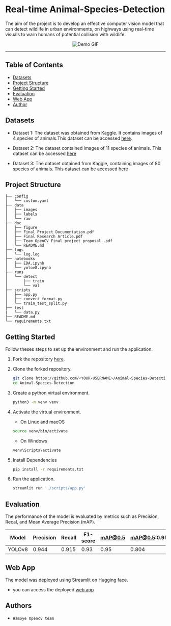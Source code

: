 # Real-time Animal-Species-Detection
The aim of the project is to develop an effective computer vision model that can detect wildlife in urban environments, on highways using real-time visuals to warn humans of potential collision with wildlife.

<p align="center">
  <img src="./demo/demo.gif" alt="Demo GIF">
</p>

---

## Table of Contents
- [Datasets](#datasets)
- [Project Structure](#project-structure)
- [Getting Started](#getting-started)
- [Evaluation](#Evaluation)
- [Web App](#web-app)
- [Author](#authors)


## Datasets
* Dataset 1: The dataset was obtained from Kaggle. It contains images of 4 species of animals.This dataset can be accessed [here](https://www.kaggle.com/datasets/biancaferreira/african-wildlife).

* Dataset 2: The dataset contained images of 11 species of animals. This dataset can be accessed [here](https://www.kaggle.com/datasets/brsdincer/danger-of-extinction-animal-image-set)

* Dataset 3: The dataset obtained from Kaggle, containing images of 80 species of animals. This dataset can be accessed [here](https://www.kaggle.com/datasets/antoreepjana/animals-detection-images-dataset)


## Project Structure
    ├── config
    │   └── custom.yaml
    ├── data
    │   ├── images
    │   ├── labels
    │   └── raw
    ├── doc
    │   ├── figure
    │   ├── Final Project Documentation.pdf
    │   ├── Final Research Article.pdf
    │   ├── Team OpenCV Final project proposal..pdf
    │   └── README.md
    ├── logs
    │   └── log.log
    ├── notebooks
    │   ├── EDA.ipynb
    │   └── yolov8.ipynb
    ├── runs
    │   └── detect
    │       ├── train
    │       └── val
    ├── scripts
    │   ├── app.py
    │   ├── convert_format.py
    │   └── train_test_split.py
    ├── test
    |   └── data.py
    ├── README.md
    └── requirements.txt

## Getting Started
Follow theses steps to set up the environment and run the application.
1. Fork the repository [here](https://github.com/ldebele/animal-Species-Detection).
2. Clone the forked repository.
    ```bash
    git clone https://github.com/<YOUR-USERNAME>/Animal-Species-Detection
    cd Animal-Species-Detection
    ```

3. Create a python virtual environment.
    ``` bash
    python3 -m venv venv
    ```

4. Activate the virtual environment.

    - On Linux and macOS
    ``` bash
    source venv/bin/activate
    ```
    - On Windows
    ``` bash
    venv\Scripts\activate
    ```

5. Install Dependencies
    ```bash
    pip install -r requirements.txt
    ```
6. Run the application.
    ```python
    streamlit run './scripts/app.py'
    ```
## Evaluation
The performance of the model is evaluated by metrics such as Precision, Recal, and Mean Average Precision (mAP).

| Model   | Precision | Recall | F1-score | mAP@0.5 | mAP@0.5:0.95 |
|---------|-----------|--------|----------|---------|--------------|
| YOLOv8  |   0.944   |  0.915 |   0.93   |   0.95  |    0.804     |


## Web App
The model was deployed using Streamlit on Hugging face.
- you can access the deployed [web app](https://huggingface.co/spaces/ldebele/animal_detection_app)

## Authors
 - `Hamoye Opencv team`